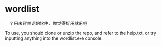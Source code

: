 # wordlist
一个用来背单词的软件，你觉得好用就用吧    
 
To use, you should clone or unzip the repo, and refer to the help.txt, 
or try inputting anything into the wordlist.exe console.
